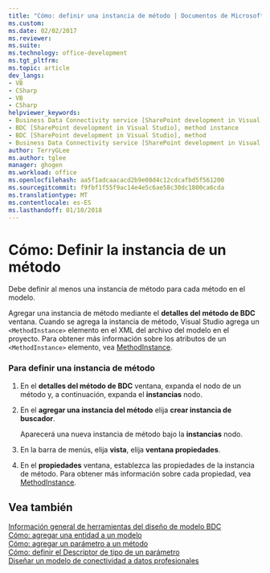 ```yaml
---
title: "Cómo: definir una instancia de método | Documentos de Microsoft"
ms.custom: 
ms.date: 02/02/2017
ms.reviewer: 
ms.suite: 
ms.technology: office-development
ms.tgt_pltfrm: 
ms.topic: article
dev_langs:
- VB
- CSharp
- VB
- CSharp
helpviewer_keywords:
- Business Data Connectivity service [SharePoint development in Visual Studio], method instance
- BDC [SharePoint development in Visual Studio], method instance
- BDC [SharePoint development in Visual Studio], method
- Business Data Connectivity service [SharePoint development in Visual Studio], method
author: TerryGLee
ms.author: tglee
manager: ghogen
ms.workload: office
ms.openlocfilehash: aa5f1adcaacacd2b9e08d4c12cdcafbd5f561200
ms.sourcegitcommit: f9fbf1f55f9ac14e4e5c6ae58c30dc1800ca6cda
ms.translationtype: MT
ms.contentlocale: es-ES
ms.lasthandoff: 01/10/2018
---
```

# <a name="how-to-define-a-method-instance"></a>Cómo: Definir la instancia de un método
  Debe definir al menos una instancia de método para cada método en el modelo.  
  
 Agregar una instancia de método mediante el **detalles del método de BDC** ventana. Cuando se agrega la instancia de método, Visual Studio agrega un `<MethodInstance>` elemento en el XML del archivo del modelo en el proyecto. Para obtener más información sobre los atributos de un `<MethodInstance>` elemento, vea [MethodInstance](http://go.microsoft.com/fwlink/?LinkID=169282).  
  
### <a name="to-define-a-method-instance"></a>Para definir una instancia de método  
  
1.  En el **detalles del método de BDC** ventana, expanda el nodo de un método y, a continuación, expanda el **instancias** nodo.  
  
2.  En el **agregar una instancia del método** elija **crear instancia de buscador**.  
  
     Aparecerá una nueva instancia de método bajo la **instancias** nodo.  
  
3.  En la barra de menús, elija **vista**, elija **ventana propiedades**.  
  
4.  En el **propiedades** ventana, establezca las propiedades de la instancia de método. Para obtener más información sobre cada propiedad, vea [MethodInstance](http://go.microsoft.com/fwlink/?LinkID=169282).  
  
## <a name="see-also"></a>Vea también  
 [Información general de herramientas del diseño de modelo BDC](../sharepoint/bdc-model-design-tools-overview.md)   
 [Cómo: agregar una entidad a un modelo](../sharepoint/how-to-add-an-entity-to-a-model.md)   
 [Cómo: agregar un parámetro a un método](../sharepoint/how-to-add-a-parameter-to-a-method.md)   
 [Cómo: definir el Descriptor de tipo de un parámetro](../sharepoint/how-to-define-the-type-descriptor-of-a-parameter.md)   
 [Diseñar un modelo de conectividad a datos profesionales](../sharepoint/designing-a-business-data-connectivity-model.md)  
  
  